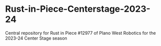 # Rust-in-Piece-Centerstage-2023-24
Central repository for Rust in Piece #12977 of Plano West Robotics for the 2023-24 Center Stage season
